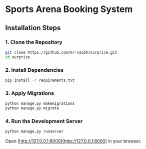 # Sports Arena Booking System

## Installation Steps

### 1. Clone the Repository
```bash
git clone https://github.com/mr-vaibh/surprice.git
cd surprice
```

### 2. Install Dependencies
```bash
pip install -r requirements.txt
```

### 3. Apply Migrations
```bash
python manage.py makemigrations
python manage.py migrate
```

### 4. Run the Development Server
```bash
python manage.py runserver
```
Open [http://127.0.0.1:8000](http://127.0.0.1:8000) in your browser.
